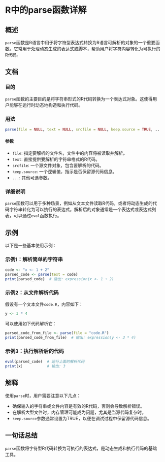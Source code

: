 <!--
Meta Description: # R中的parse函数详解 ## 概述 `parse`函数是R语言中用于将字符型表达式转换为R语言可解析的对象的一个重要函数。它常用于处理动态生成的表达式或脚本，帮助用户将字符内容转化为可执行的R代码。 ## 文档 ### 目的 `parse`函数的主要目的是将字符串形式的R代码转换为一个表达式对...
Meta Keywords: parse, code, file, null, text
-->

# R中的parse函数详解

## 概述
`parse`函数是R语言中用于将字符型表达式转换为R语言可解析的对象的一个重要函数。它常用于处理动态生成的表达式或脚本，帮助用户将字符内容转化为可执行的R代码。

## 文档
### 目的
`parse`函数的主要目的是将字符串形式的R代码转换为一个表达式对象。这使得用户能够在运行时动态地构造和执行代码。

### 用法
```R
parse(file = NULL, text = NULL, srcfile = NULL, keep.source = TRUE, ...)
```

#### 参数
- `file`: 指定要解析的文件名，文件中的内容将被读取并解析。
- `text`: 直接提供要解析的字符串格式的R代码。
- `srcfile`: 一个源文件对象，包含要解析的代码。
- `keep.source`: 一个逻辑值，指示是否保留源代码信息。
- `...`: 其他可选参数。

### 详细说明
`parse`函数可以用于多种场景，例如从文本文件读取R代码，或者将动态生成的代码字符串转化为可以执行的表达式。解析后的对象通常是一个表达式或表达式列表，可以通过`eval`函数执行。

## 示例
以下是一些基本使用示例：

### 示例1：解析简单的字符串
```R
code <- "x <- 1 + 2"
parsed_code <- parse(text = code)
print(parsed_code)  # 输出: expression(x <- 1 + 2)
```

### 示例2：从文件解析代码
假设有一个文本文件`code.R`，内容如下：
```R
y <- 3 * 4
```
可以使用如下代码解析它：
```R
parsed_code_from_file <- parse(file = "code.R")
print(parsed_code_from_file)  # 输出: expression(y <- 3 * 4)
```

### 示例3：执行解析后的代码
```R
eval(parsed_code)  # 运行上面的解析代码
print(x)           # 输出: 3
```

## 解释
使用`parse`时，用户需要注意以下几点：
- 确保输入的字符串或文件内容是有效的R代码，否则会导致解析错误。
- 在解析大型文件时，内存管理可能成为问题，尤其是当源代码复杂时。
- `keep.source`参数通常设置为TRUE，以便在调试过程中保留源代码信息。

## 一句话总结
`parse`函数将字符型R代码转换为可执行的表达式，是动态生成和执行代码的基础工具。